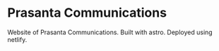 # Prasanta Communications

Website of Prasanta Communications. Built with astro. Deployed using netlify.